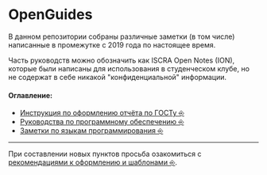 # OpenGuides

В данном репозитории собраны различные заметки (в том числе) написанные
в промежутке с 2019 года по настоящее время.

Часть руководств можно обозначить как ISCRA Open Notes (ION), которые были
написаны для использования в студенческом клубе, но не содержат в себе никакой
"конфиденциальной" информации.

#### Оглавление:

* [Инструкция по оформлению отчёта по ГОСТу ⎆](Reports/README.md)
* [Руководства по программному обеспечению ⎆](SoftwareGuides/README.md)
* [Заметки по языкам программирования ⎆](ProgrammingLanguages/README.md)

----

При составлении новых пунктов просьба озакомиться с [рекомендациями к оформлению и шаблонами ⎆](./MdStyle.md).
